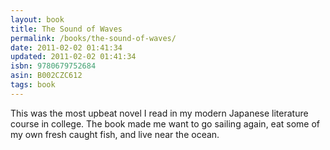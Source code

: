 ```yaml
---
layout: book
title: The Sound of Waves
permalink: /books/the-sound-of-waves/
date: 2011-02-02 01:41:34
updated: 2011-02-02 01:41:34
isbn: 9780679752684
asin: B002CZC612
tags: book
---
```

This was the most upbeat novel I read in my modern Japanese literature course
in college. The book made me want to go sailing again, eat some of my own fresh
caught fish, and live near the ocean.
